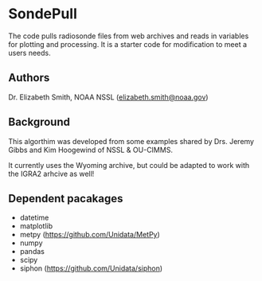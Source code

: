 # SondePull
The code pulls radiosonde files from web archives and reads in variables for plotting and processing. It is a starter code for modification to meet a users needs.

## Authors
Dr. Elizabeth Smith, NOAA NSSL (elizabeth.smith@noaa.gov)

## Background
This algorthim was developed from some examples shared by Drs. Jeremy Gibbs and Kim Hoogewind of NSSL & OU-CIMMS.

It currently uses the Wyoming archive, but could be adapted to work with the IGRA2 arhcive as well! 

## Dependent pacakages

- datetime
- matplotlib
- metpy (https://github.com/Unidata/MetPy)
- numpy
- pandas
- scipy
- siphon (https://github.com/Unidata/siphon)
